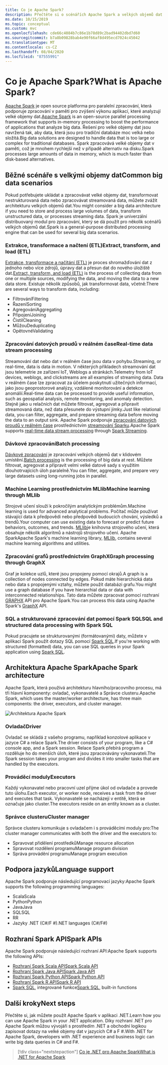 ```yaml
---
title: Co je Apache Spark?
description: Přečtěte si o scénářích Apache Spark a velkých objemů dat.
ms.date: 10/15/2019
ms.topic: conceptual
ms.custom: mvc
ms.openlocfilehash: cde66c4084b7c86e1b78d89c2bad94402dbd7d60
ms.sourcegitcommit: b7a8b09828bab4e90f66af8d495ecd7024c45042
ms.translationtype: MT
ms.contentlocale: cs-CZ
ms.lasthandoff: 08/04/2020
ms.locfileid: "87555991"
---
```

# <a name="what-is-apache-spark"></a><span data-ttu-id="c1f5b-103">Co je Apache Spark?</span><span class="sxs-lookup"><span data-stu-id="c1f5b-103">What is Apache Spark?</span></span>

<span data-ttu-id="c1f5b-104">[Apache Spark](https://spark.apache.org/) je open source platforma pro paralelní zpracování, která podporuje zpracování v paměti pro zvýšení výkonu aplikací, které analyzují velké objemy dat.</span><span class="sxs-lookup"><span data-stu-id="c1f5b-104">[Apache Spark](https://spark.apache.org/) is an open-source parallel processing framework that supports in-memory processing to boost the performance of applications that analyze big data.</span></span> <span data-ttu-id="c1f5b-105">Řešení pro velké objemy dat jsou navržená tak, aby data, která jsou pro tradiční databáze moc velká nebo složitá.</span><span class="sxs-lookup"><span data-stu-id="c1f5b-105">Big data solutions are designed to handle data that is too large or complex for traditional databases.</span></span> <span data-ttu-id="c1f5b-106">Spark zpracovává velké objemy dat v paměti, což je mnohem rychlejší než v případě alternativ na disku.</span><span class="sxs-lookup"><span data-stu-id="c1f5b-106">Spark processes large amounts of data in memory, which is much faster than disk-based alternatives.</span></span>

## <a name="common-big-data-scenarios"></a><span data-ttu-id="c1f5b-107">Běžné scénáře s velkými objemy dat</span><span class="sxs-lookup"><span data-stu-id="c1f5b-107">Common big data scenarios</span></span>

<span data-ttu-id="c1f5b-108">Pokud potřebujete ukládat a zpracovávat velké objemy dat, transformovat nestrukturovaná data nebo zpracovávat streamovaná data, můžete zvážit architekturu velkých objemů dat.</span><span class="sxs-lookup"><span data-stu-id="c1f5b-108">You might consider a big data architecture if you need to store and process large volumes of data, transform unstructured data, or processes streaming data.</span></span> <span data-ttu-id="c1f5b-109">Spark je univerzální distribuovaný modul pro zpracování, který se dá použít pro několik scénářů velkých objemů dat.</span><span class="sxs-lookup"><span data-stu-id="c1f5b-109">Spark is a general-purpose distributed processing engine that can be used for several big data scenarios.</span></span>

### <a name="extract-transform-and-load-etl"></a><span data-ttu-id="c1f5b-110">Extrakce, transformace a načtení (ETL)</span><span class="sxs-lookup"><span data-stu-id="c1f5b-110">Extract, transform, and load (ETL)</span></span>

<span data-ttu-id="c1f5b-111">[Extrakce, transformace a načítání (ETL)](/azure/architecture/data-guide/relational-data/etl) je proces shromažďování dat z jednoho nebo více zdrojů, úpravy dat a přesun dat do nového úložiště dat.</span><span class="sxs-lookup"><span data-stu-id="c1f5b-111">[Extract, transform, and load (ETL)](/azure/architecture/data-guide/relational-data/etl) is the process of collecting data from one or multiple sources, modifying the data, and moving the data to a new data store.</span></span> <span data-ttu-id="c1f5b-112">Existuje několik způsobů, jak transformovat data, včetně:</span><span class="sxs-lookup"><span data-stu-id="c1f5b-112">There are several ways to transform data, including:</span></span>

* <span data-ttu-id="c1f5b-113">Filtrování</span><span class="sxs-lookup"><span data-stu-id="c1f5b-113">Filtering</span></span>
* <span data-ttu-id="c1f5b-114">Řazení</span><span class="sxs-lookup"><span data-stu-id="c1f5b-114">Sorting</span></span>
* <span data-ttu-id="c1f5b-115">Agregování</span><span class="sxs-lookup"><span data-stu-id="c1f5b-115">Aggregating</span></span>
* <span data-ttu-id="c1f5b-116">Připojení</span><span class="sxs-lookup"><span data-stu-id="c1f5b-116">Joining</span></span>
* <span data-ttu-id="c1f5b-117">Čistil</span><span class="sxs-lookup"><span data-stu-id="c1f5b-117">Cleaning</span></span>
* <span data-ttu-id="c1f5b-118">Můžou</span><span class="sxs-lookup"><span data-stu-id="c1f5b-118">Deduplicating</span></span>
* <span data-ttu-id="c1f5b-119">Opětovné</span><span class="sxs-lookup"><span data-stu-id="c1f5b-119">Validating</span></span>

### <a name="real-time-data-stream-processing"></a><span data-ttu-id="c1f5b-120">Zpracování datových proudů v reálném čase</span><span class="sxs-lookup"><span data-stu-id="c1f5b-120">Real-time data stream processing</span></span>

<span data-ttu-id="c1f5b-121">Streamování dat nebo dat v reálném čase jsou data v pohybu.</span><span class="sxs-lookup"><span data-stu-id="c1f5b-121">Streaming, or real-time, data is data in motion.</span></span> <span data-ttu-id="c1f5b-122">V některých příkladech streamování dat jsou telemetrie ze zařízení IoT, Weblogs a stránkách.</span><span class="sxs-lookup"><span data-stu-id="c1f5b-122">Telemetry from IoT devices, weblogs, and clickstreams are all examples of streaming data.</span></span> <span data-ttu-id="c1f5b-123">Data v reálném čase lze zpracovat za účelem poskytnutí užitečných informací, jako jsou geoprostorové analýzy, vzdálené monitorování a detekce anomálií.</span><span class="sxs-lookup"><span data-stu-id="c1f5b-123">Real-time data can be processed to provide useful information, such as geospatial analysis, remote monitoring, and anomaly detection.</span></span> <span data-ttu-id="c1f5b-124">Stejně jako u relačních dat můžete filtrovat, agregovat a připravit streamovaná data, než data přesunete do výstupní jímky.</span><span class="sxs-lookup"><span data-stu-id="c1f5b-124">Just like relational data, you can filter, aggregate, and prepare streaming data before moving the data to an output sink.</span></span> <span data-ttu-id="c1f5b-125">Apache Spark podporuje [zpracování datových proudů v reálném čase](/azure/architecture/data-guide/big-data/real-time-processing) prostřednictvím [streamování Sparku](https://spark.apache.org/streaming/).</span><span class="sxs-lookup"><span data-stu-id="c1f5b-125">Apache Spark supports [real-time data stream processing](/azure/architecture/data-guide/big-data/real-time-processing) through [Spark Streaming](https://spark.apache.org/streaming/).</span></span>

### <a name="batch-processing"></a><span data-ttu-id="c1f5b-126">Dávkové zpracování</span><span class="sxs-lookup"><span data-stu-id="c1f5b-126">Batch processing</span></span>

<span data-ttu-id="c1f5b-127">[Dávkové zpracování](/azure/architecture/data-guide/big-data/batch-processing) je zpracování velkých objemů dat v klidovém umístění.</span><span class="sxs-lookup"><span data-stu-id="c1f5b-127">[Batch processing](/azure/architecture/data-guide/big-data/batch-processing) is the processing of big data at rest.</span></span> <span data-ttu-id="c1f5b-128">Můžete filtrovat, agregovat a připravit velmi velké datové sady s využitím dlouhotrvajících úloh paralelně.</span><span class="sxs-lookup"><span data-stu-id="c1f5b-128">You can filter, aggregate, and prepare very large datasets using long-running jobs in parallel.</span></span>

### <a name="machine-learning-through-mllib"></a><span data-ttu-id="c1f5b-129">Machine Learning prostřednictvím MLlib</span><span class="sxs-lookup"><span data-stu-id="c1f5b-129">Machine learning through MLlib</span></span>

<span data-ttu-id="c1f5b-130">Strojové učení slouží k pokročilým analytickým problémům.</span><span class="sxs-lookup"><span data-stu-id="c1f5b-130">Machine learning is used for advanced analytical problems.</span></span> <span data-ttu-id="c1f5b-131">Počítač může používat stávající data k předpovědi nebo předpovědi budoucích chování, výsledků a trendů.</span><span class="sxs-lookup"><span data-stu-id="c1f5b-131">Your computer can use existing data to forecast or predict future behaviors, outcomes, and trends.</span></span> <span data-ttu-id="c1f5b-132">[MLlib](https://spark.apache.org/mllib/)je knihovna strojového učení, která obsahuje několik algoritmů a nástrojů strojového učení. Apache Spark</span><span class="sxs-lookup"><span data-stu-id="c1f5b-132">Apache Spark's machine learning library, [MLlib](https://spark.apache.org/mllib/), contains several machine learning algorithms and utilities.</span></span>

### <a name="graph-processing-through-graphx"></a><span data-ttu-id="c1f5b-133">Zpracování grafů prostřednictvím GraphX</span><span class="sxs-lookup"><span data-stu-id="c1f5b-133">Graph processing through GraphX</span></span>

<span data-ttu-id="c1f5b-134">Graf je kolekce uzlů, které jsou propojeny pomocí okrajů.</span><span class="sxs-lookup"><span data-stu-id="c1f5b-134">A graph is a collection of nodes connected by edges.</span></span> <span data-ttu-id="c1f5b-135">Pokud máte hierarchická data nebo data s propojenými vztahy, můžete použít databázi grafu.</span><span class="sxs-lookup"><span data-stu-id="c1f5b-135">You might use a graph database if you have hierarchial data or data with interconnected relationships.</span></span> <span data-ttu-id="c1f5b-136">Tato data můžete zpracovat pomocí rozhraní [GRAPHX](https://spark.apache.org/graphx/) API pro Apache Spark.</span><span class="sxs-lookup"><span data-stu-id="c1f5b-136">You can process this data using Apache Spark's [GraphX](https://spark.apache.org/graphx/) API.</span></span>

### <a name="sql-and-structured-data-processing-with-spark-sql"></a><span data-ttu-id="c1f5b-137">SQL a strukturované zpracování dat pomocí Spark SQL</span><span class="sxs-lookup"><span data-stu-id="c1f5b-137">SQL and structured data processing with Spark SQL</span></span>

<span data-ttu-id="c1f5b-138">Pokud pracujete se strukturovanými (formátovanými) daty, můžete v aplikaci Spark použít dotazy SQL pomocí [Spark SQL](https://spark.apache.org/sql/).</span><span class="sxs-lookup"><span data-stu-id="c1f5b-138">If you're working with structured (formatted) data, you can use SQL queries in your Spark application using [Spark SQL](https://spark.apache.org/sql/).</span></span>

## <a name="apache-spark-architecture"></a><span data-ttu-id="c1f5b-139">Architektura Apache Spark</span><span class="sxs-lookup"><span data-stu-id="c1f5b-139">Apache Spark architecture</span></span>

<span data-ttu-id="c1f5b-140">Apache Spark, která používá architekturu hlavního/pracovního procesu, má tři hlavní komponenty: ovladač, vykonavatelé a Správce clusteru.</span><span class="sxs-lookup"><span data-stu-id="c1f5b-140">Apache Spark, which uses the master/worker architecture, has three main components: the driver, executors, and cluster manager.</span></span>

![Architektura Apache Spark](media/spark-architecture.png)

### <a name="driver"></a><span data-ttu-id="c1f5b-142">Ovladač</span><span class="sxs-lookup"><span data-stu-id="c1f5b-142">Driver</span></span>

<span data-ttu-id="c1f5b-143">Ovladač se skládá z vašeho programu, například konzolové aplikace v jazyce C# a relace Spark.</span><span class="sxs-lookup"><span data-stu-id="c1f5b-143">The driver consists of your program, like a C# console app, and a Spark session.</span></span> <span data-ttu-id="c1f5b-144">Relace Spark přebírá program a rozděluje ho do menších úloh, které jsou zpracovávány vykonavateli.</span><span class="sxs-lookup"><span data-stu-id="c1f5b-144">The Spark session takes your program and divides it into smaller tasks that are handled by the executors.</span></span>

### <a name="executors"></a><span data-ttu-id="c1f5b-145">Prováděcí moduly</span><span class="sxs-lookup"><span data-stu-id="c1f5b-145">Executors</span></span>

<span data-ttu-id="c1f5b-146">Každý vykonavatel nebo pracovní uzel přijme úkol od ovladače a provede tuto úlohu.</span><span class="sxs-lookup"><span data-stu-id="c1f5b-146">Each executor, or worker node, receives a task from the driver and executes that task.</span></span> <span data-ttu-id="c1f5b-147">Vykonavatelé se nacházejí v entitě, která se označuje jako cluster.</span><span class="sxs-lookup"><span data-stu-id="c1f5b-147">The executors reside on an entity known as a cluster.</span></span>

### <a name="cluster-manager"></a><span data-ttu-id="c1f5b-148">Správce clusteru</span><span class="sxs-lookup"><span data-stu-id="c1f5b-148">Cluster manager</span></span>

<span data-ttu-id="c1f5b-149">Správce clusteru komunikuje s ovladačem i s prováděcími moduly pro:</span><span class="sxs-lookup"><span data-stu-id="c1f5b-149">The cluster manager communicates with both the driver and the executors to:</span></span>

* <span data-ttu-id="c1f5b-150">Spravovat přidělení prostředků</span><span class="sxs-lookup"><span data-stu-id="c1f5b-150">Manage resource allocation</span></span>
* <span data-ttu-id="c1f5b-151">Spravovat rozdělení programu</span><span class="sxs-lookup"><span data-stu-id="c1f5b-151">Manage program division</span></span>
* <span data-ttu-id="c1f5b-152">Správa provádění programu</span><span class="sxs-lookup"><span data-stu-id="c1f5b-152">Manage program execution</span></span>

## <a name="language-support"></a><span data-ttu-id="c1f5b-153">Podpora jazyků</span><span class="sxs-lookup"><span data-stu-id="c1f5b-153">Language support</span></span>

<span data-ttu-id="c1f5b-154">Apache Spark podporuje následující programovací jazyky:</span><span class="sxs-lookup"><span data-stu-id="c1f5b-154">Apache Spark supports the following programming languages:</span></span>

* <span data-ttu-id="c1f5b-155">Scala</span><span class="sxs-lookup"><span data-stu-id="c1f5b-155">Scala</span></span>
* <span data-ttu-id="c1f5b-156">Python</span><span class="sxs-lookup"><span data-stu-id="c1f5b-156">Python</span></span>
* <span data-ttu-id="c1f5b-157">Java</span><span class="sxs-lookup"><span data-stu-id="c1f5b-157">Java</span></span>
* <span data-ttu-id="c1f5b-158">SQL</span><span class="sxs-lookup"><span data-stu-id="c1f5b-158">SQL</span></span>
* <span data-ttu-id="c1f5b-159">R</span><span class="sxs-lookup"><span data-stu-id="c1f5b-159">R</span></span>
* <span data-ttu-id="c1f5b-160">Jazyky .NET (C#/F #)</span><span class="sxs-lookup"><span data-stu-id="c1f5b-160">.NET languages (C#/F#)</span></span>

## <a name="spark-apis"></a><span data-ttu-id="c1f5b-161">Rozhraní Spark API</span><span class="sxs-lookup"><span data-stu-id="c1f5b-161">Spark APIs</span></span>

<span data-ttu-id="c1f5b-162">Apache Spark podporuje následující rozhraní API:</span><span class="sxs-lookup"><span data-stu-id="c1f5b-162">Apache Spark supports the following APIs:</span></span>

* [<span data-ttu-id="c1f5b-163">Rozhraní Spark Scala API</span><span class="sxs-lookup"><span data-stu-id="c1f5b-163">Spark Scala API</span></span>](https://spark.apache.org/docs/2.2.0/api/scala/index.html)
* [<span data-ttu-id="c1f5b-164">Rozhraní Spark Java API</span><span class="sxs-lookup"><span data-stu-id="c1f5b-164">Spark Java API</span></span>](https://spark.apache.org/docs/2.2.0/api/java/index.html)
* [<span data-ttu-id="c1f5b-165">Rozhraní Spark Python API</span><span class="sxs-lookup"><span data-stu-id="c1f5b-165">Spark Python API</span></span>](https://spark.apache.org/docs/2.2.0/api/python/index.html)
* [<span data-ttu-id="c1f5b-166">Rozhraní Spark R API</span><span class="sxs-lookup"><span data-stu-id="c1f5b-166">Spark R API</span></span>](https://spark.apache.org/docs/2.2.0/api/R/index.html)
* <span data-ttu-id="c1f5b-167">[Spark SQL](https://spark.apache.org/docs/latest/api/sql/index.html), integrované funkce</span><span class="sxs-lookup"><span data-stu-id="c1f5b-167">[Spark SQL](https://spark.apache.org/docs/latest/api/sql/index.html), built-in functions</span></span>

## <a name="next-steps"></a><span data-ttu-id="c1f5b-168">Další kroky</span><span class="sxs-lookup"><span data-stu-id="c1f5b-168">Next steps</span></span>

<span data-ttu-id="c1f5b-169">Přečtěte si, jak můžete použít Apache Spark v aplikaci .NET.</span><span class="sxs-lookup"><span data-stu-id="c1f5b-169">Learn how you can use Apache Spark in your .NET application.</span></span> <span data-ttu-id="c1f5b-170">Díky rozhraní .NET pro Apache Spark můžou vývojáři s prostředím .NET a obchodní logikou zapisovat dotazy na velké objemy dat v jazycích C# a F #.</span><span class="sxs-lookup"><span data-stu-id="c1f5b-170">With .NET for Apache Spark, developers with .NET experience and business logic can write big data queries in C# and F#.</span></span>
> [!div class="nextstepaction"]
> [<span data-ttu-id="c1f5b-171">Co je .NET pro Apache Spark</span><span class="sxs-lookup"><span data-stu-id="c1f5b-171">What is .NET for Apache Spark</span></span>](what-is-apache-spark-dotnet.md)
